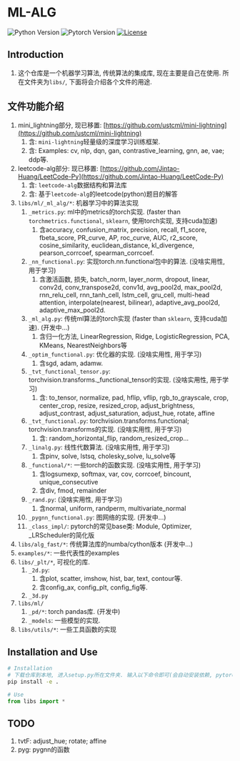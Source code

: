 # ML-ALG
![Python Version](https://img.shields.io/badge/python-%E2%89%A53.8-5be.svg)
![Pytorch Version](https://img.shields.io/badge/pytorch-%E2%89%A51.12%20%7C%20%E2%89%A52.0-orange.svg)
[![License](https://img.shields.io/badge/License-MIT-yellowgreen.svg)](https://github.com/Jintao-Huang/ml_alg/blob/main/LICENSE)


## Introduction
1. 这个仓库是一个机器学习算法, 传统算法的集成库, 现在主要是自己在使用. 所在文件夹为`libs/`, 下面将会介绍各个文件的用途.


## 文件功能介绍
1. mini_lightning部分, 现已移置: [https://github.com/ustcml/mini-lightning](https://github.com/ustcml/mini-lightning)
   1. 含: `mini-lightning`轻量级的深度学习训练框架. 
   2. 含: Examples: cv, nlp, dqn, gan, contrastive_learning, gnn, ae, vae; ddp等.
2. leetcode-alg部分: 现已移置: [https://github.com/Jintao-Huang/LeetCode-Py](https://github.com/Jintao-Huang/LeetCode-Py)
   1. 含: `leetcode-alg`数据结构和算法库
   2. 含: 基于`leetcode-alg`的leetcode(python)题目的解答
3. `libs/ml/_ml_alg/*`: 机器学习中的算法实现
   1. `_metrics.py`: ml中的metrics的torch实现. (faster than `torchmetrics.functional`, `sklearn`, 使用torch实现, 支持cuda加速)
      1. 含accuracy, confusion_matrix, precision, recall, f1_score, fbeta_score, PR_curve, AP, roc_curve, AUC, r2_score, cosine_similarity, euclidean_distance, kl_divergence, pearson_corrcoef, spearman_corrcoef.
   2. `_nn_functional.py`: 实现torch.nn.functional包中的算法. (没啥实用性, 用于学习)
      1. 含激活函数, 损失, batch_norm, layer_norm, dropout, linear, conv2d, conv_transpose2d, conv1d, avg_pool2d, max_pool2d, rnn_relu_cell, rnn_tanh_cell, lstm_cell, gru_cell, multi-head attention, interpolate(nearest, bilinear), adaptive_avg_pool2d, adaptive_max_pool2d.
   3. `_ml_alg.py`: 传统ml算法的torch实现 (faster than `sklearn`, 支持cuda加速). (开发中...)
      1. 含归一化方法, LinearRegression, Ridge, LogisticRegression, PCA, KMeans, NearestNeighbors等
   4. `_optim_functional.py`: 优化器的实现. (没啥实用性, 用于学习)
      1. 含sgd, adam, adamw.
   5. `_tvt_functional_tensor.py`: torchvision.transforms._functional_tensor的实现. (没啥实用性, 用于学习)
      1. 含: to_tensor, normalize, pad, hflip, vflip, rgb_to_grayscale, crop, center_crop, resize, resized_crop, adjust_brightness, adjust_contrast, adjust_saturation, adjust_hue, rotate, affine
   6. `_tvt_functional.py`: torchvision.transforms.functional; torchvision.transforms的实现. (没啥实用性, 用于学习)
      1. 含: random_horizontal_flip, random_resized_crop...
   7. `_linalg.py`: 线性代数算法. (没啥实用性, 用于学习)
      1. 含pinv, solve, lstsq, cholesky_solve, lu_solve等
   8. `_functional/*`: 一些torch的函数实现. (没啥实用性, 用于学习)
      1. 含logsumexp, softmax, var, cov, corrcoef, bincount, unique_consecutive
      2. 含div, fmod, remainder
   9. `_rand.py`: (没啥实用性, 用于学习)
      1. 含normal, uniform, randperm, multivariate_normal
   10. `_pygnn_functional.py`: 图网络的实现. (开发中...)
   11. `_class_impl/`: pytorch的常见base类: Module, Optimizer, _LRScheduler的简化版
4. `libs/alg_fast/*`: 传统算法库的numba/cython版本 (开发中...)
5. `examples/*`: 一些代表性的examples 
6. `libs/_plt/*`, 可视化的库. 
   1. `_2d.py`: 
      1. 含plot, scatter, imshow, hist, bar, text, contour等.
      2. 含config_ax, config_plt, config_fig等.
   2. `_3d.py`
7. `libs/ml/`
   1. `_pd/*`: torch pandas库. (开发中)
   2. `_models`: 一些模型的实现. 
8. `libs/utils/*`: 一些工具函数的实现



## Installation and Use
```bash
# Installation
# 下载仓库到本地, 进入setup.py所在文件夹. 输入以下命令即可(会自动安装依赖, pytorch请手动安装, 避免cuda版本不匹配)
pip install -e .
```

```python
# Use
from libs import *
```


## TODO
1. tvtF: adjust_hue; rotate; affine
2. pyg: pygnn的函数